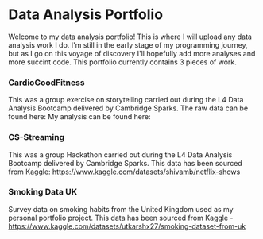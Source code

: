 # Data Analysis Portfolio
Welcome to my data analysis portfolio! This is where I will upload any data analysis work I do. I'm still in the early stage of my programming journey, but as I go on this voyage of discovery I'll hopefully add more analyses and more succint code.
This portfolio currently contains 3 pieces of work.
### CardioGoodFitness
This was a group exercise on storytelling carried out during the L4 Data Analysis Bootcamp delivered by Cambridge Sparks.
The raw data can be found here:
My analysis can be found here:
### CS-Streaming
This was a group Hackathon carried out during the L4 Data Analysis Bootcamp delivered by Cambridge Sparks.
This data has been sourced from Kaggle: https://www.kaggle.com/datasets/shivamb/netflix-shows
### Smoking Data UK
Survey data on smoking habits from the United Kingdom used as my personal portfolio project.
This data has been sourced from Kaggle - https://www.kaggle.com/datasets/utkarshx27/smoking-dataset-from-uk
